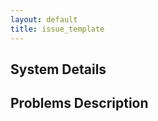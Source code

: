 ```yaml
---
layout: default
title: issue_template
---
```


## System Details

<!--- What platform are you working with? eg. the output of config.guess -->
<!--- Provide any toolchain details here. eg. compiler version -->

## Problems Description

<!--- Provide a description of the problem here -->
<!--- If this is a configure-time problem, attach config.log -->
<!--- If this is a testsuite problem, attach the relevant log output -->

